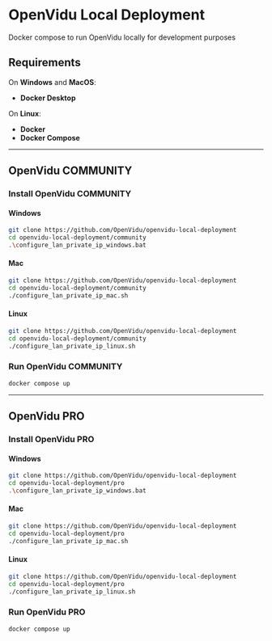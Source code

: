 # OpenVidu Local Deployment
Docker compose to run OpenVidu locally for development purposes

## Requirements
On **Windows** and **MacOS**:
- **Docker Desktop**

On **Linux**:
- **Docker**
- **Docker Compose**

---

## OpenVidu COMMUNITY

### Install OpenVidu COMMUNITY

#### Windows

```sh
git clone https://github.com/OpenVidu/openvidu-local-deployment
cd openvidu-local-deployment/community
.\configure_lan_private_ip_windows.bat
```

#### Mac

```sh
git clone https://github.com/OpenVidu/openvidu-local-deployment
cd openvidu-local-deployment/community
./configure_lan_private_ip_mac.sh
```

#### Linux

```sh
git clone https://github.com/OpenVidu/openvidu-local-deployment
cd openvidu-local-deployment/community
./configure_lan_private_ip_linux.sh
```

### Run OpenVidu COMMUNITY

```sh
docker compose up
```

---

## OpenVidu PRO

### Install OpenVidu PRO

#### Windows

```sh
git clone https://github.com/OpenVidu/openvidu-local-deployment
cd openvidu-local-deployment/pro
.\configure_lan_private_ip_windows.bat
```

#### Mac

```sh
git clone https://github.com/OpenVidu/openvidu-local-deployment
cd openvidu-local-deployment/pro
./configure_lan_private_ip_mac.sh
```

#### Linux

```sh
git clone https://github.com/OpenVidu/openvidu-local-deployment
cd openvidu-local-deployment/pro
./configure_lan_private_ip_linux.sh
```

### Run OpenVidu PRO

```sh
docker compose up
```